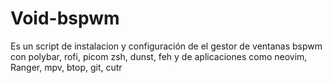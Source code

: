 # Void-bspwm
Es un script de instalacion y configuración de el gestor  de ventanas bspwm con polybar, rofi, picom zsh, dunst, feh y de aplicaciones como neovim, Ranger,  mpv, btop, git, cutr
